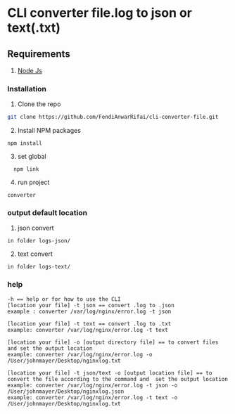 <h1> CLI converter file.log to json or text(.txt)</h1>

## Requirements
1. <a href="https://nodejs.org/en/download/">Node Js</a>

### Installation
1. Clone the repo
```sh
git clone https://github.com/FendiAnwarRifai/cli-converter-file.git
```
2. Install NPM packages
```
npm install
```
3. set global
```
  npm link
```
4. run project
```
converter
```

### output default location
1. json convert
```
in folder logs-json/
```
2. text convert
```
in folder logs-text/
```

### help
```
-h == help or for how to use the CLI
[location your file] -t json == convert .log to .json
example : converter /var/log/nginx/error.log -t json

[location your file] -t text == convert .log to .txt
example: converter /var/log/nginx/error.log -t text
    
[location your file] -o [output directory file] == to convert files and set the output location
example: converter /var/log/nginx/error.log -o /User/johnmayer/Desktop/nginxlog.txt

[location your file] -t json/text -o [output location file] == to convert the file according to the command and  set the output location
example: converter /var/log/nginx/error.log -t json -o /User/johnmayer/Desktop/nginxlog.json
example: converter /var/log/nginx/error.log -t text -o /User/johnmayer/Desktop/nginxlog.txt
```